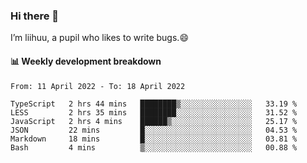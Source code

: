 ### Hi there 👋
I’m liihuu, a pupil who likes to write bugs.😄


#### 📊 Weekly development breakdown
<!--START_SECTION:waka-->

```text
From: 11 April 2022 - To: 18 April 2022

TypeScript   2 hrs 44 mins   ████████▒░░░░░░░░░░░░░░░░   33.19 %
LESS         2 hrs 35 mins   ████████░░░░░░░░░░░░░░░░░   31.52 %
JavaScript   2 hrs 4 mins    ██████▒░░░░░░░░░░░░░░░░░░   25.17 %
JSON         22 mins         █░░░░░░░░░░░░░░░░░░░░░░░░   04.53 %
Markdown     18 mins         █░░░░░░░░░░░░░░░░░░░░░░░░   03.81 %
Bash         4 mins          ▒░░░░░░░░░░░░░░░░░░░░░░░░   00.88 %
```

<!--END_SECTION:waka-->

<!--
**liihuu/liihuu** is a ✨ _special_ ✨ repository because its `README.md` (this file) appears on your GitHub profile.

Here are some ideas to get you started:

- 🔭 I’m currently working on ...
- 🌱 I’m currently learning ...
- 👯 I’m looking to collaborate on ...
- 🤔 I’m looking for help with ...
- 💬 Ask me about ...
- 📫 How to reach me: ...
- 😄 Pronouns: ...
- ⚡ Fun fact: ...
-->
